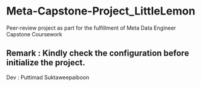 
# Meta-Capstone-Project_LittleLemon

Peer-review project as part for the fulfillment of Meta Data Engineer Capstone Coursework 

## Remark : Kindly check the configuration before initialize the project. 

Dev : Puttimad Suktaweepaiboon 